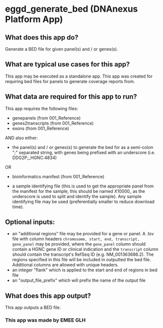# eggd_generate_bed (DNAnexus Platform App)

## What does this app do?

Generate a BED file for given panel(s) and / or genes(s).

## What are typical use cases for this app?

This app may be executed as a standalone app.
This app was created for requiring bed files for panels to generate coverage reports from.

## What data are required for this app to run?

This app requires the following files:
- genepanels (from 001_Reference)
- genes2transcripts (from 001_Reference)
- exons (from 001_Reference)

AND also either:

- the panel(s) and / or genes(s) to generate the bed for as a semi-colon ";" separated string, with
    genes being prefixed with an underscore (i.e. DDG2P;_HGNC:4834)

OR

- bioinformatics manifest (from 001_Reference)

- a sample identifying file (this is used to get the appropriate panel from the manifest for the sample,
    this should be named X10000_ as the underscore is used to split and identify the sample). Any sample identifying file may be used (preferentially smaller to reduce download time).

## Optional inputs:
- an "additional regions" file may be provided for a gene or panel. A .tsv file with column headers `chromosome, start, end, transcript, gene_panel` may be provided, where the `gene_panel` column should contain a HGNC gene ID or clinical indication and the `transcript` column should contain the transcript's RefSeq ID (e.g. NM_001363686.2). The regions specified in this file will be included in outputted the bed file. Additional columns are allowed with unique headers.
- an integer "flank" which is applied to the start and end of regions in bed file
- an "output_file_prefix" which will prefix the name of the output file

## What does this app output?

This app outputs a BED file.

### This app was made by EMEE GLH
